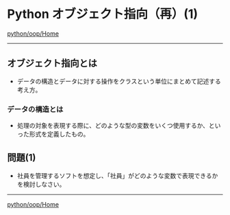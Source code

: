 # Python オブジェクト指向（再）(1)

[python/oop/Home](Home.md)

---

## オブジェクト指向とは

- データの構造とデータに対する操作をクラスという単位にまとめて記述する考え方。

### データの構造とは

- 処理の対象を表現する際に、どのような型の変数をいくつ使用するか、といった形式を定義したもの。

## 問題(1)

- 社員を管理するソフトを想定し、「社員」がどのような変数で表現できるかを検討しなさい。

---

[python/oop/Home](Home.md)
